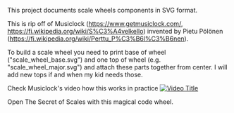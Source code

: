 This project documents scale wheels components in SVG format.

This is rip off of Musiclock (https://www.getmusiclock.com/, https://fi.wikipedia.org/wiki/S%C3%A4velkello) invented by Pietu Pölönen (https://fi.wikipedia.org/wiki/Perttu_P%C3%B6l%C3%B6nen).

To build a scale wheel you need to print base of wheel ("scale_wheel_base.svg") and one top of wheel (e.g. "scale_wheel_major.svg") and attach these parts together from center. I will add new tops if and when my kid needs those.

Check Musiclock's video how this works in practice
[![Video Title](https://img.youtube.com/vi/SDUt9Z6IOWU/0.jpg)](https://youtu.be/SDUt9Z6IOWU?si=Glmrp38TkJGAJ14N)

Open The Secret of Scales with this magical code wheel.
